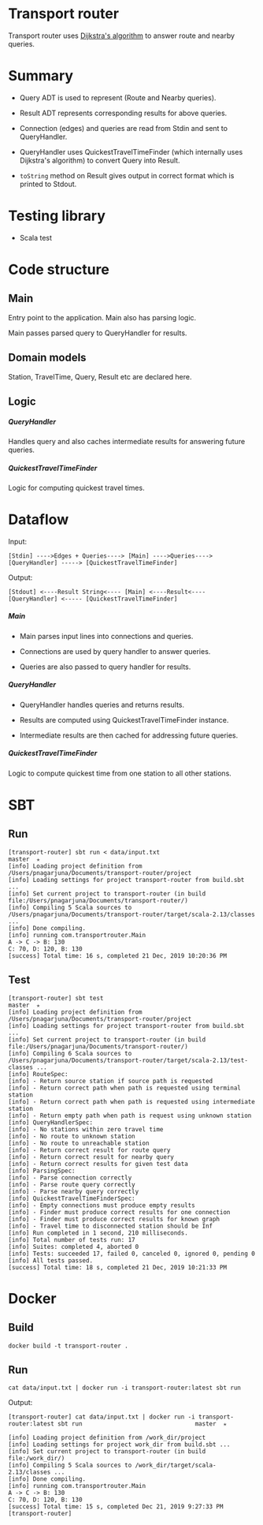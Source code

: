 # Transport router

Transport router uses [Dijkstra's algorithm](https://en.wikipedia.org/wiki/Dijkstra%27s_algorithm) to answer
route and nearby queries.

# Summary

- Query ADT is used to represent (Route and Nearby queries).

- Result ADT represents corresponding results for above queries.

- Connection (edges) and queries are read from Stdin and sent to QueryHandler.

- QueryHandler uses QuickestTravelTimeFinder (which internally uses Dijkstra's algorithm)
to convert Query into Result.

- `toString` method on Result gives output in correct format which is
printed to Stdout.

# Testing library

- Scala test

# Code structure

## Main

Entry point to the application. Main also has parsing logic. 

Main passes parsed query to QueryHandler for results.

## Domain models

Station, TravelTime, Query, Result etc are declared here.


## Logic

##### QueryHandler

Handles query and also caches intermediate results for answering future queries.


##### QuickestTravelTimeFinder

Logic for computing quickest travel times.

# Dataflow

Input:
```
[Stdin] ---->Edges + Queries----> [Main] ---->Queries----> [QueryHandler] -----> [QuickestTravelTimeFinder]
```

Output:
```
[Stdout] <----Result String<---- [Main] <----Result<---- [QueryHandler] <----- [QuickestTravelTimeFinder]
```

##### Main

- Main parses input lines into connections and queries.

- Connections are used by query handler to answer queries.

- Queries are also passed to query handler for results.

##### QueryHandler

- QueryHandler handles queries and returns results.

- Results are computed using QuickestTravelTimeFinder instance.

- Intermediate results are then cached for addressing future queries.

##### QuickestTravelTimeFinder

Logic to compute quickest time from one station to all other stations.

# SBT

## Run

```
[transport-router] sbt run < data/input.txt                                                                          master  ✭
[info] Loading project definition from /Users/pnagarjuna/Documents/transport-router/project
[info] Loading settings for project transport-router from build.sbt ...
[info] Set current project to transport-router (in build file:/Users/pnagarjuna/Documents/transport-router/)
[info] Compiling 5 Scala sources to /Users/pnagarjuna/Documents/transport-router/target/scala-2.13/classes ...
[info] Done compiling.
[info] running com.transportrouter.Main
A -> C -> B: 130
C: 70, D: 120, B: 130
[success] Total time: 16 s, completed 21 Dec, 2019 10:20:36 PM
```

## Test

```
[transport-router] sbt test                                                                                          master  ✭
[info] Loading project definition from /Users/pnagarjuna/Documents/transport-router/project
[info] Loading settings for project transport-router from build.sbt ...
[info] Set current project to transport-router (in build file:/Users/pnagarjuna/Documents/transport-router/)
[info] Compiling 6 Scala sources to /Users/pnagarjuna/Documents/transport-router/target/scala-2.13/test-classes ...
[info] RouteSpec:
[info] - Return source station if source path is requested
[info] - Return correct path when path is requested using terminal station
[info] - Return correct path when path is requested using intermediate station
[info] - Return empty path when path is request using unknown station
[info] QueryHandlerSpec:
[info] - No stations within zero travel time
[info] - No route to unknown station
[info] - No route to unreachable station
[info] - Return correct result for route query
[info] - Return correct result for nearby query
[info] - Return correct results for given test data
[info] ParsingSpec:
[info] - Parse connection correctly
[info] - Parse route query correctly
[info] - Parse nearby query correctly
[info] QuickestTravelTimeFinderSpec:
[info] - Empty connections must produce empty results
[info] - Finder must produce correct results for one connection
[info] - Finder must produce correct results for known graph
[info] - Travel time to disconnected station should be Inf
[info] Run completed in 1 second, 210 milliseconds.
[info] Total number of tests run: 17
[info] Suites: completed 4, aborted 0
[info] Tests: succeeded 17, failed 0, canceled 0, ignored 0, pending 0
[info] All tests passed.
[success] Total time: 18 s, completed 21 Dec, 2019 10:21:33 PM
```


# Docker

## Build

```
docker build -t transport-router .
```

## Run

```
cat data/input.txt | docker run -i transport-router:latest sbt run
```

Output:

```
[transport-router] cat data/input.txt | docker run -i transport-router:latest sbt run                                master  ✭

[info] Loading project definition from /work_dir/project
[info] Loading settings for project work_dir from build.sbt ...
[info] Set current project to transport-router (in build file:/work_dir/)
[info] Compiling 5 Scala sources to /work_dir/target/scala-2.13/classes ...
[info] Done compiling.
[info] running com.transportrouter.Main
A -> C -> B: 130
C: 70, D: 120, B: 130
[success] Total time: 15 s, completed Dec 21, 2019 9:27:33 PM
[transport-router]
```